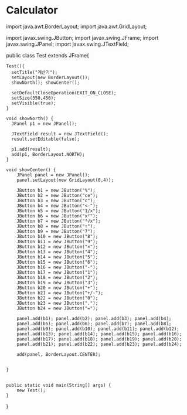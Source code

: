 # Calculator
import java.awt.BorderLayout;
import java.awt.GridLayout;

import javax.swing.JButton;
import javax.swing.JFrame;
import javax.swing.JPanel;
import javax.swing.JTextField;

public class Test extends JFrame{
  
	
	Test(){
	  setTitle("계산기");
	  setLayout(new BorderLayout());
	  showNorth(); showCenter();
	  
	  setDefaultCloseOperation(EXIT_ON_CLOSE);
	  setSize(350,450);
	  setVisible(true);
	}
	
	void showNorth() {
	  JPanel p1 = new JPanel();
	  
	  JTextField result = new JTextField();
	  result.setEditable(false);
	  
	  p1.add(result);
	  add(p1, BorderLayout.NORTH);
	}
	
	void showCenter() {
		JPanel panel = new JPanel();
		panel.setLayout(new GridLayout(0,4));
		
		JButton b1 = new JButton("%");
		JButton b2 = new JButton("ce");
		JButton b3 = new JButton("c");
		JButton b4 = new JButton("<-");
		JButton b5 = new JButton("1/x");
		JButton b6 = new JButton("x²");
		JButton b7 = new JButton("²√x");
		JButton b8 = new JButton("÷");
		JButton b9 = new JButton("7");
		JButton b10 = new JButton("8");
		JButton b11 = new JButton("9");
		JButton b12 = new JButton("×");
		JButton b13 = new JButton("4");
		JButton b14 = new JButton("5");
		JButton b15 = new JButton("6");
		JButton b16 = new JButton("-");
		JButton b17 = new JButton("1");
		JButton b18 = new JButton("2");
		JButton b19 = new JButton("3");
		JButton b20 = new JButton("+");
		JButton b21 = new JButton("+/-");
		JButton b22 = new JButton("0");
		JButton b23 = new JButton(".");
		JButton b24 = new JButton("=");
		
		panel.add(b1); panel.add(b2); panel.add(b3); panel.add(b4);
		panel.add(b5); panel.add(b6); panel.add(b7); panel.add(b8);
		panel.add(b9); panel.add(b10); panel.add(b11); panel.add(b12);
		panel.add(b13); panel.add(b14); panel.add(b15); panel.add(b16);
		panel.add(b17); panel.add(b18); panel.add(b19); panel.add(b20);
		panel.add(b21); panel.add(b22); panel.add(b23); panel.add(b24);
		
		add(panel, BorderLayout.CENTER);
		
		
	}
	

	public static void main(String[] args) {
		new Test();
	}

}
